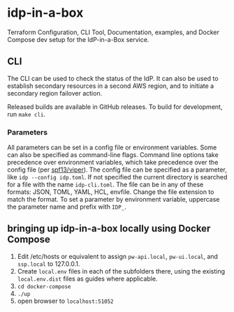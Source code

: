 # idp-in-a-box
Terraform Configuration, CLI Tool, Documentation, examples, and Docker Compose dev setup for the
IdP-in-a-Box service.

## CLI

The CLI can be used to check the status of the IdP. It can also be used to establish secondary resources
in a second AWS region, and to initiate a secondary region failover action.

Released builds are available in GitHub releases. To build for development, run `make cli`.

### Parameters

All parameters can be set in a config file or environment variables. Some can also be specified as command-line flags.
Command line options take precedence over environment variables, which take precedence over the config file (per
[spf13/viper](https://github.com/spf13/viper#why-viper)). The config file can be specified as a parameter, like
`idp --config idp.toml`. If not specified the current directory is searched for a file with the name `idp-cli.toml`.
The file can be in any of these formats: JSON, TOML, YAML, HCL, envfile. Change the file extension to match the format.
To set a parameter by environment variable, uppercase the parameter name and prefix with `IDP_`.

## bringing up idp-in-a-box locally using Docker Compose
1. Edit /etc/hosts or equivalent to assign `pw-api.local`, `pw-ui.local`, and
   `ssp.local` to 127.0.0.1.
2. Create `local.env` files in each of the subfolders there, using the existing
   `local.env.dist` files as guides where applicable.
3. `cd docker-compose`
4. `./up`
5. open browser to `localhost:51052`
